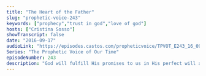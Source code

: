 ```yaml
---
title: "The Heart of the Father"
slug: "prophetic-voice-243"
keywords: ["prophecy","trust in god","love of god"]
hosts: ["Cristina Sosso"]
showTranscript: false
date: "2016-09-17"
audioLink: "https://episodes.castos.com/propheticvoice/TPVOT_E243_16_09_17-18_The_Heart_of_the_Father.mp3"
Series: "The Prophetic Voice of Our Time"
episodeNumber: 243
description: "God will fulfill His promises to us in His perfect will and ways, without sorrow added to it. If things aren't happening for us, we cannot blame God or others. It's a heart issue. \"Keep your heart with all vigilance, for from it flow the springs of life.\" Prov 4:23 ESV. Share in the joy of others who are receiving their inheritance in Christ Jesus."
---
```

